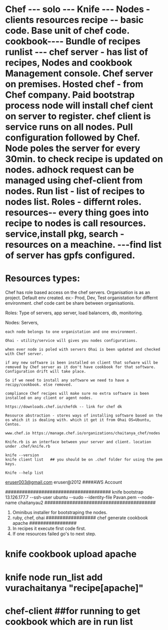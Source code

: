 Chef ---
solo ---
Knife ---
Nodes - clients
resources
recipe -- basic code. Base unit of chef code.
cookbook---- Bundle of recipes
runlist --- 
chef server - has list of recipes, Nodes and cookbook
Management console. 
Chef server on premises.
Hosted chef - from Chef company. Paid
bootstrap process node will install chef cient on server to register. 
chef client is service runs on all nodes. 
Pull configuration followed by Chef.
Node poles the server for every 30min. to check recipe is updated on nodes.
adhock request can be managed using chef-client from nodes.
Run list - list of recipes to nodes list.
Roles - differnt roles.
resources-- every thing goes into recipe to nodes is call resources. service,install pkg, 
search - resources on a meachine. ---find list of server has gpfs configured.
====================================
Resources types:
======================================
Chef has role based access on the chef servers.
Organisation is as an project.
Default env created.
ex:- Prod, Dev, Test organistation for differnt environment. 
chef code cant be share between organisationis.

Roles: 
Type of servers, app server, load balancers, db, monitoring.

Nodes:
Servers,

```each node belongs to one organistation and one environment.```

```Ohai - utility/service will gives you nodes configurations.```

```when ever node is poled with servers Ohai is been updated and checked with Chef server.```


```if any new software is been installed on client that sofware will be removed by Chef server as it don't have cookbook for that software. Configuration drift will take place.```


```So if we need to install any software we need to have a recipy/cookbook. else removed.```

```compliance Chef recipes will make sure no extra software is been installed on any client or agent nodes.```

```https://downloads.chef.io/chefdk -- link for chef dk```

```Resource abstraction - stores ways of installing software based on the os which it is dealing with. which it get it from Ohai OS=Ubuntu, Centos.```


```www.chef.io https://manage.chef.io/organizations/chaitanya_chef/nodes```

```Knife.rb is an interface between your server and client. location under .chef/knife.rb```

````
knife --version
knife client list   ## you should be on .chef folder for using the pem keys.

Knife --help list
````

eruser003@gmail.com eruser@2012 ####AWS Account

######################################
knife bootstrap 13.126.177.7 --ssh-user ubuntu --sudo --identity-file Pavan.pem --node-name chaitanyau2
########################################
1. Ominibus installer for bootstraping the nodes.
2. ruby, chef, ohai
##################
chef generate cookbook apache
#################
1. In recipes it execute first code first.
2. If one resources failed go's to next step.
# knife cookbook upload apache
# knife node run_list add vurachaitanya "recipe[apache]"
# chef-client  ##for running to get cookbook which are in run list

